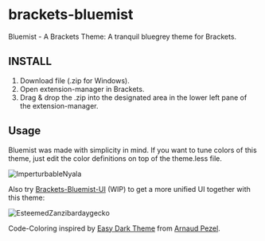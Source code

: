 # brackets-bluemist

Bluemist - A Brackets Theme:
A tranquil bluegrey theme for Brackets.

## INSTALL
1. Download file (.zip for Windows).
2. Open extension-manager in Brackets.
3. Drag & drop the .zip into the designated area in the lower left pane of the extension-manager.

## Usage
Bluemist was made with simplicity in mind. If you want to tune colors of this theme, just edit the color definitions on top of the theme.less  file.

![ImperturbableNyala](https://user-images.githubusercontent.com/2411715/122717979-a3b85680-d26c-11eb-8406-e366007b3c96.png)

Also try [Brackets-Bluemist-UI](https://github.com/Huygenz/Brackets-Bluemist-UI) (WIP) to get a more unified UI together with this theme:

![EsteemedZanzibardaygecko](https://user-images.githubusercontent.com/2411715/122949847-46abc600-d37c-11eb-80d4-2f0ec2f2fc35.png)

Code-Coloring inspired by [Easy Dark Theme](https://github.com/apezel/brackets-easy-dark/blob/master/theme.css) from [Arnaud Pezel](https://github.com/apezel).

